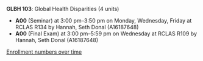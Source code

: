 **GLBH 103**: Global Health Disparities (4 units)

- **A00** (Seminar) at 3:00 pm–3:50 pm on Monday, Wednesday, Friday at RCLAS R134 by Hannah, Seth Donal (A16187648)
- **A00** (Final Exam) at 3:00 pm–5:59 pm on Wednesday at RCLAS R109 by Hannah, Seth Donal (A16187648)

[Enrollment numbers over time](./GLBH103.tsv)
